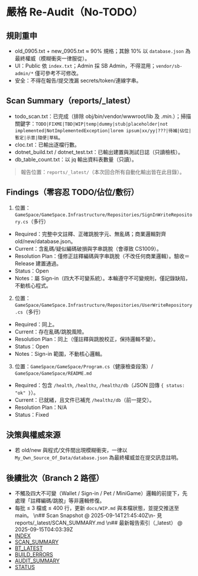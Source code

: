 # 嚴格 Re-Audit（No-TODO）

## 規則重申
- old_0905.txt + new_0905.txt ≈ 90% 規格；其餘 10% 以 `database.json` 為最終權威（模糊衝突一律服從）。
- UI：Public 依 `index.txt`；Admin 採 SB Admin，不得混用；`vendor/sb-admin/*` 僅可參考不可修改。
- 安全：不得在報告/提交洩漏 secrets/token/連線字串。

## Scan Summary（reports/_latest）
- todo_scan.txt：已完成（排除 obj/bin/vendor/wwwroot/lib 及 *.min.*）；掃描關鍵字：`TODO|FIXME|TBD|WIP|temp|dummy|stub|placeholder|not implemented|NotImplementedException|lorem ipsum|xx/yy|???|待補|佔位|暫定|示意|隨便|草稿`。
- cloc.txt：已輸出逐檔行數。
- dotnet_build.txt / dotnet_test.txt：已輸出建置與測試日誌（只讀檢核）。
- db_table_count.txt：以 jq 輸出資料表數量（只讀）。

> 報告位置：`reports/_latest/`（本次回合所有自動化輸出皆在此目錄）。

## Findings（零容忍 TODO/佔位/敷衍）

1) 位置：`GameSpace/GameSpace.Infrastructure/Repositories/SignInWriteRepository.cs`（多行）
- Required：完整中文註釋、正確跳脫字元、無亂碼；商業邏輯對齊 old/new/database.json。
- Current：含亂碼/疑似編碼破損與字串跳脫（會導致 CS1009）。
- Resolution Plan：僅修正註釋編碼與字串跳脫（不改任何商業邏輯）。驗收＝Release 建置通過。
- Status：Open
- Notes：屬 Sign-in（四大不可變系統）。本輪遵守不可變規則，僅記錄缺陷，不動核心程式。

2) 位置：`GameSpace/GameSpace.Infrastructure/Repositories/UserWriteRepository.cs`（多行）
- Required：同上。
- Current：存在亂碼/跳脫風險。
- Resolution Plan：同上（僅註釋與跳脫校正，保持邏輯不變）。
- Status：Open
- Notes：Sign-in 範圍，不動核心邏輯。

3) 位置：`GameSpace/GameSpace/Program.cs`（健康檢查段落）/ `GameSpace/GameSpace/README.md`
- Required：包含 `/health`, `/healthz`, `/healthz/db`（JSON 回傳 `{ status: "ok" }`）。
- Current：已就緒，且文件已補充 `/healthz/db`（前一提交）。
- Resolution Plan：N/A
- Status：Fixed

## 決策與權威來源
- 若 old/new 與程式/文件間出現模糊衝突，一律以 `My_Own_Source_Of_Data/database.json` 為最終權威並在提交訊息註明。

## 後續批次（Branch 2 路徑）
- 不觸及四大不可變（Wallet / Sign-in / Pet / MiniGame）邏輯的前提下，先處理「註釋編碼/跳脫」等非邏輯修復。
- 每批 ≤ 3 檔或 ≤ 400 行，更新 `docs/WIP.md` 與本檔狀態，並提交推送至 main。
\n## Scan Snapshot @ 2025-09-14T21:45:40Z\n- 見 reports/_latest/SCAN_SUMMARY.md
\n## 最新報告索引（_latest） @ 2025-09-15T04:03:39Z
- [INDEX](reports/_latest/INDEX.md)
- [SCAN_SUMMARY](reports/_latest/SCAN_SUMMARY.md)
- [BT_LATEST](reports/_latest/BT_LATEST.md)
- [BUILD_ERRORS](reports/_latest/BUILD_ERRORS.md)
- [AUDIT_SUMMARY](reports/_latest/AUDIT_SUMMARY.md)
- [STATUS](reports/_latest/STATUS.md)
